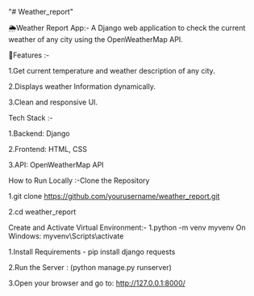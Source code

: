 "# Weather_report"

🌦️Weather Report App:-
A Django web application to check the current weather of any city using the OpenWeatherMap API.

🚀Features :-

1.Get current temperature and weather description of any city.

2.Displays weather Information dynamically. 

3.Clean and responsive UI.

Tech Stack :-

1.Backend: Django 

2.Frontend: HTML, CSS 

3.API: OpenWeatherMap API

How to Run Locally :-Clone the Repository

1.git clone https://github.com/yourusername/weather_report.git

2.cd weather_report

Create and Activate Virtual Environment:- 
1.python -m venv myvenv  On Windows: myvenv\Scripts\activate

1.Install Requirements - pip install django requests

2.Run the Server : (python manage.py runserver)

3.Open your browser and go to: http://127.0.0.1:8000/
